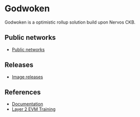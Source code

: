 # Godwoken

Godwoken is a optimistic rollup solution build upon Nervos CKB.

## Public networks

* [Public networks](https://github.com/nervosnetwork/godwoken-public)

## Releases

* [Image releases](https://github.com/nervosnetwork/godwoken-docker-prebuilds)

## References

* [Documentation](https://docs.godwoken.io)
* [Layer 2 EVM Training](https://nervos.gitbook.io/layer-2-evm/)
